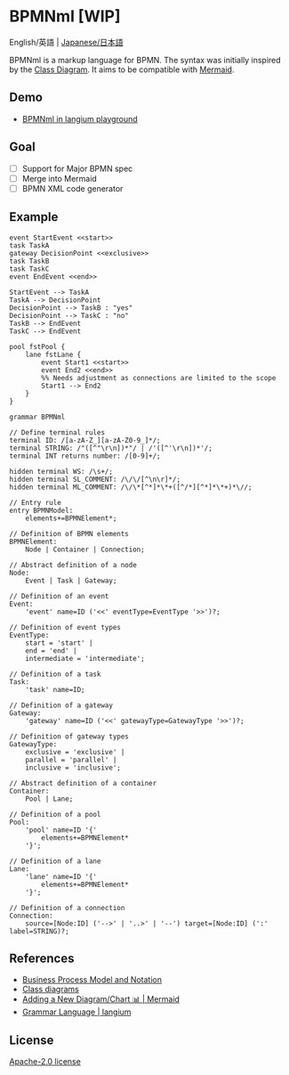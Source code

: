 # BPMNml [WIP]

English/英語 | [Japanese/日本語](./README.ja.md)

BPMNml is a markup language for BPMN. The syntax was initially inspired by the [Class Diagram](https://mermaid.js.org/syntax/classDiagram.html).
It aims to be compatible with [Mermaid](https://mermaid.js.org/).

## Demo

* [BPMNml in langium playground](https://langium.org/playground/?grammar=OYJwhgthYgBAQgBQLIDkIBsBQWD0vZB%2BhkB%2BGQfYZAphkGuGS4ywOwZAs7UEr-LAFwFMQIBLAOzAywAkgBEAXLFwBtMAFoAXgEFZALQD6AXRkLlKgAyyAnJoBUuANxtOPfoIDKAFQBKQ1AHEJuAEQAKKQD0vAB0QIN4NAEoTLwIAH0kAcj9-BJCwyJMEiysuPgFhVAdYEHZWAFcQXgBnWF4yiAAjTk8pA0MNAGpsrAALbgATfvZeWA5c21gAdTtPIKquyz7B4dHrPPsAGTUAYQB5ZGQAUULZ3CDpfzCQjTNFgaGRsZt85C29g%2BOHU6CTAJMbn4dZK4f5-AEmDpRc7dfCwQAVDIBnhkAEwyAK4ZaLQsMNWCAAJ4IFCoZAAeyGGDEWFglNg7Aw7AgWPmAF4kGhDrT6bxWCZLHgCCzUIBAyMABL6MFj8tl0rHkqmwVAk9iweLbImcsB8TiK2DK3i8dgAY1Y3BVPNhgDmGYiASYY6IBeo0AhjHMLByobSqmHABuWM1DjAVQA1pq3GAOAB3MA4k0EQAlDIBNhmRoqw7qlFKpCXYHs5CVqkHYjNEsB8CQAPIXM2msQ4cQAHHOJzkV6uwBIAPibCQiAH4I7AY3HAHRegD0M%2BO11j19guylVVgwViwRmNyfTzOxZOU4b9WeNtdLlewPhPdj9bhBhVzhJ76wHo8cBJdwiAToZAPUM8e9fvHjanfsz-HpuZEXcATQzEEigBlDIA5QyRvGgYhmGb4JMAx6hjiX7Zr%2B%2BZFiWsDwdBOKjoyUHsIho6Ni2badjgsKASB4F0AOkEIWGo5vuwAAeeoYGUVTcB6G6pqx7GcR624ypWMACLSginiJ4AYOJQlUnwbEcVxJ6Ngp-HKTe5EEIAzQwIoAYwzkDa9osNqU7qiAb6IESRKCPEGxgLqXaAOsMtDxlZNmwZW1kYMhP55gkADeCQ7jKNKSpyTLiuyWImDuCQAL6abysCADcMxAIvG9m6rBGAOewvk5v5QUhVSYUcqwkUEhK5WxTKCVJbCgClxoAWb7xtquoGkavBvlURIVHqOZSE6Y6iBoaGyLIraagkAB0M1TfECQTW2owwMApSMkN8piKNaFiJmuVNBgjKOC47gdpYQA&content=KYN2DsBcAIGVIIYCdIFExWgHiwZ0SgHyEBQiuA1tACoKUCCJA5gpMAO4ICe0AIsAGMAlriEB7cAAUxQzDmAAPAQBsArqLDEydKrUoAhbZRo6AwiVAQYqcABN0V7Fgi2tJeMjQYYAWh%2BETBhI9CnpoPwD%2BYVEJaVlIEiiRcSkZTAjAin1oAC5oACIuYFx8xMFk2LTff0zTXILwMVKQ7Iybe29gs3Ca9ocoEhIABzExZWgAM3xpMegAbxJoJehlBHBgSfwAGTWNheWD6EtMDxQARid8Ty1D5ePrOwAmJxcb27gCSDO2p8XlgF8SP8gA)

## Goal

* [ ] Support for Major BPMN spec
* [ ] Merge into Mermaid
* [ ] BPMN XML code generator

## Example

```BPMNml
event StartEvent <<start>>
task TaskA
gateway DecisionPoint <<exclusive>>
task TaskB
task TaskC
event EndEvent <<end>>

StartEvent --> TaskA
TaskA --> DecisionPoint
DecisionPoint --> TaskB : "yes"
DecisionPoint --> TaskC : "no"
TaskB --> EndEvent
TaskC --> EndEvent

pool fstPool {
    lane fstLane {
        event Start1 <<start>>
        event End2 <<end>>
        %% Needs adjustment as connections are limited to the scope
        Start1 --> End2
    }
}
```

```langium
grammar BPMNml

// Define terminal rules
terminal ID: /[a-zA-Z_][a-zA-Z0-9_]*/;
terminal STRING: /"([^"\r\n])*"/ | /'([^'\r\n])*'/;
terminal INT returns number: /[0-9]+/;

hidden terminal WS: /\s+/;
hidden terminal SL_COMMENT: /\/\/[^\n\r]*/;
hidden terminal ML_COMMENT: /\/\*[^*]*\*+([^/*][^*]*\*+)*\//;

// Entry rule
entry BPMNModel:
    elements+=BPMNElement*;

// Definition of BPMN elements
BPMNElement:
    Node | Container | Connection;

// Abstract definition of a node
Node:
    Event | Task | Gateway;

// Definition of an event
Event:
    'event' name=ID ('<<' eventType=EventType '>>')?;

// Definition of event types
EventType:
    start = 'start' |
    end = 'end' |
    intermediate = 'intermediate';

// Definition of a task
Task:
    'task' name=ID;

// Definition of a gateway
Gateway:
    'gateway' name=ID ('<<' gatewayType=GatewayType '>>')?;

// Definition of gateway types
GatewayType:
    exclusive = 'exclusive' |
    parallel = 'parallel' |
    inclusive = 'inclusive';

// Abstract definition of a container
Container:
    Pool | Lane;

// Definition of a pool
Pool:
    'pool' name=ID '{'
        elements+=BPMNElement*
    '}';

// Definition of a lane
Lane:
    'lane' name=ID '{'
        elements+=BPMNElement*
    '}';

// Definition of a connection
Connection:
    source=[Node:ID] ('-->' | '..>' | '--') target=[Node:ID] (':' label=STRING)?;
```

## References

* [Business Process Model and Notation](https://www.omg.org/spec/BPMN)
* [Class diagrams](https://mermaid.js.org/syntax/classDiagram.html)
* [Adding a New Diagram/Chart 📊 | Mermaid](https://mermaid.js.org/community/new-diagram.html)
* [Grammar Language | langium](https://langium.org/docs/reference/grammar-language/)

## License

[Apache-2.0 license](./LICENSE)
